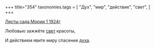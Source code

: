 +++
title="354"
taxonomies.tags = [
 "Дух",
 "мир",
 "действие",
 "свет",
]
+++

[Листы сада Мории 1 1924г](/agni/1924)

Любовью зажжёте [свет](/tags/свет) красоты,   

И действием явите миру спасение [духа](/tags/Дух).   

